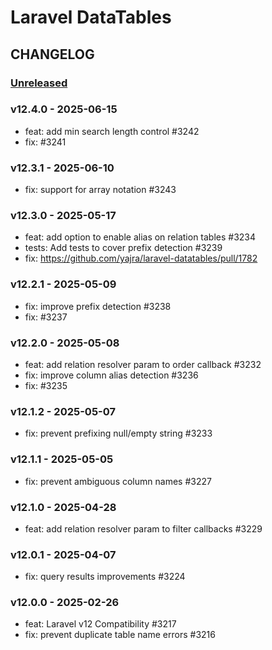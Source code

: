 # Laravel DataTables 

## CHANGELOG

### [Unreleased]

### v12.4.0 - 2025-06-15

- feat: add min search length control #3242
- fix: #3241

### v12.3.1 - 2025-06-10

- fix: support for array notation #3243

### v12.3.0 - 2025-05-17

- feat: add option to enable alias on relation tables #3234
- tests: Add tests to cover prefix detection #3239
- fix: https://github.com/yajra/laravel-datatables/pull/1782

### v12.2.1 - 2025-05-09

- fix: improve prefix detection #3238
- fix: #3237

### v12.2.0 - 2025-05-08

- feat: add relation resolver param to order callback #3232
- fix: improve column alias detection #3236
- fix: #3235

### v12.1.2 - 2025-05-07

- fix: prevent prefixing null/empty string #3233

### v12.1.1 - 2025-05-05

- fix: prevent ambiguous column names #3227

### v12.1.0 - 2025-04-28

- feat: add relation resolver param to filter callbacks #3229

### v12.0.1 - 2025-04-07

- fix: query results improvements #3224

### v12.0.0 - 2025-02-26

- feat: Laravel v12 Compatibility #3217
- fix: prevent duplicate table name errors #3216

[Unreleased]: https://github.com/yajra/laravel-datatables/compare/v12.0.0...master
